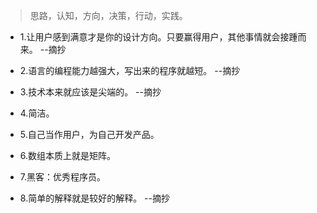 >思路，认知，方向，决策，行动，实践。

- 1.让用户感到满意才是你的设计方向。只要赢得用户，其他事情就会接踵而来。 --摘抄

- 2.语言的编程能力越强大，写出来的程序就越短。 --摘抄

- 3.技术本来就应该是尖端的。 --摘抄

- 4.简洁。

- 5.自己当作用户，为自己开发产品。

- 6.数组本质上就是矩阵。

- 7.黑客：优秀程序员。

- 8.简单的解释就是较好的解释。 --摘抄

